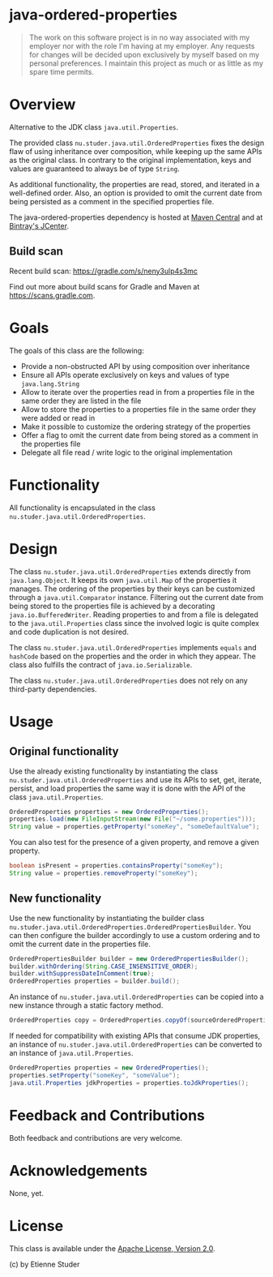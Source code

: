 java-ordered-properties
=======================

> The work on this software project is in no way associated with my employer nor with the role I'm having at my employer. Any requests for changes will be decided upon exclusively by myself based on my personal preferences. I maintain this project as much or as little as my spare time permits.

# Overview

Alternative to the JDK class `java.util.Properties`.

The provided class `nu.studer.java.util.OrderedProperties` fixes the design flaw of using 
inheritance over composition, while keeping up the same APIs as the original class. In contrary 
to the original implementation, keys and values are guaranteed to always be of type `String`.

As additional functionality, the properties are read, stored, and iterated in a well-defined 
order. Also, an option is provided to omit the current date from being persisted as a comment 
in the specified properties file.

The java-ordered-properties dependency is hosted at [Maven Central](https://search.maven.org/search?q=a:java-ordered-properties) and at [Bintray's JCenter](https://bintray.com/etienne/java-utilities/java-ordered-properties).

## Build scan

Recent build scan: https://gradle.com/s/neny3ulp4s3mc

Find out more about build scans for Gradle and Maven at https://scans.gradle.com.

# Goals

The goals of this class are the following:
 
 * Provide a non-obstructed API by using composition over inheritance
 * Ensure all APIs operate exclusively on keys and values of type `java.lang.String`
 * Allow to iterate over the properties read in from a properties file in the same order they are listed in the file 
 * Allow to store the properties to a properties file in the same order they were added or read in 
 * Make it possible to customize the ordering strategy of the properties
 * Offer a flag to omit the current date from being stored as a comment in the properties file
 * Delegate all file read / write logic to the original implementation 
 
# Functionality

All functionality is encapsulated in the class `nu.studer.java.util.OrderedProperties`.

# Design

The class `nu.studer.java.util.OrderedProperties` extends directly from `java.lang.Object`. It keeps its 
own `java.util.Map` of the properties it manages. The ordering of the properties by their keys can be customized
through a `java.util.Comparator` instance. Filtering out the current date from being stored to the properties file 
is achieved by a decorating `java.io.BufferedWriter`. Reading properties to and from a file is delegated to the 
`java.util.Properties` class since the involved logic is quite complex and code duplication is not desired.

The class `nu.studer.java.util.OrderedProperties` implements `equals` and `hashCode` based on the properties 
and the order in which they appear. The class also fulfills the contract of `java.io.Serializable`. 

The class `nu.studer.java.util.OrderedProperties` does not rely on any third-party dependencies.

# Usage

## Original functionality

Use the already existing functionality by instantiating the class `nu.studer.java.util.OrderedProperties` and 
use its APIs to set, get, iterate, persist, and load properties the same way it is done with the API of the 
class `java.util.Properties`.

```java
OrderedProperties properties = new OrderedProperties();
properties.load(new FileInputStream(new File("~/some.properties")));
String value = properties.getProperty("someKey", "someDefaultValue");
```

You can also test for the presence of a given property, and remove a given property.

```java
boolean isPresent = properties.containsProperty("someKey");
String value = properties.removeProperty("someKey");
```

## New functionality

Use the new functionality by instantiating the builder class `nu.studer.java.util.OrderedProperties.OrderedPropertiesBuilder`. You 
can then configure the builder accordingly to use a custom ordering and to omit the current date in the properties file.

```java
OrderedPropertiesBuilder builder = new OrderedPropertiesBuilder();
builder.withOrdering(String.CASE_INSENSITIVE_ORDER);
builder.withSuppressDateInComment(true);
OrderedProperties properties = builder.build();
```

An instance of `nu.studer.java.util.OrderedProperties` can be copied into a new instance through a static factory method.
 
```java
OrderedProperties copy = OrderedProperties.copyOf(sourceOrderedProperties);
```

If needed for compatibility with existing APIs that consume JDK properties, an instance of 
`nu.studer.java.util.OrderedProperties` can be converted to an instance of `java.util.Properties`.
  
```java
OrderedProperties properties = new OrderedProperties();
properties.setProperty("someKey", "someValue");
java.util.Properties jdkProperties = properties.toJdkProperties();
```

# Feedback and Contributions

Both feedback and contributions are very welcome.

# Acknowledgements

None, yet.

# License

This class is available under the [Apache License, Version 2.0](http://www.apache.org/licenses/LICENSE-2.0.html).

(c) by Etienne Studer

